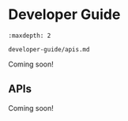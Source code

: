 # Developer Guide

```{toctree}
:maxdepth: 2

developer-guide/apis.md
```

Coming soon!

APIs
----

Coming soon!
